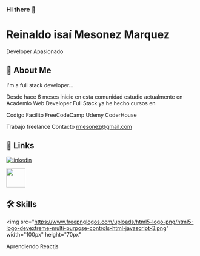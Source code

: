 ### Hi there 👋

# Reinaldo isaí Mesonez Marquez

Developer Apasionado 


## 🚀 About Me
I'm a full stack developer...

Desde hace 6 meses inicie en esta comunidad 
estudio actualmente en Academlo
Web Developer Full Stack
ya he hecho cursos en 

Codigo Facilito
FreeCodeCamp
Udemy
CoderHouse

Trabajo freelance
Contacto rmesonez@gmail.com

## 🔗 Links
[![linkedin](https://img.shields.io/badge/linkedin-0A66C2?style=for-the-badge&logo=linkedin&logoColor=white)](https://www.linkedin.com/in/reinaldomesonez)

<a href="https://rmesonez.github.io/Portafolio-web/index.html" target="_blank">
  <img src="https://i.pinimg.com/736x/b5/1b/78/b51b78ecc9e5711274931774e433b5e6.jpg" width="50px" height="50px">
</a>



## 🛠 Skills
<img src="https://www.freepnglogos.com/uploads/html5-logo-png/html5-logo-devextreme-multi-purpose-controls-html-javascript-3.png" width="100px" height="70px"

Aprendiendo Reactjs



